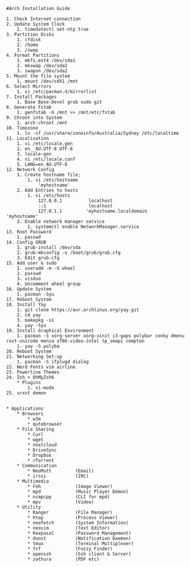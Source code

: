 
    #Arch Installation Guide

    1. Check Internet connection
    2. Update System Clock
        1. timedatectl set-ntp true
    3. Partition Disks
        1. cfdisk
        2. /home
        3. /swap
    4. Format Partitions
        1. mkfs.ext4 /dev/sda1
        2. mkswap /dev/sda2
        3. swapon /dev/sda2
    5. Mount the file system
        1. mount /dev/sdX1 /mnt
    6. Select Mirrors
        1. vi /etc/pacman.d/mirrorlist
    7. Install Packages
        1. Base Base-Devel grub sudo git
    8. Generate Fstab
        1. genfstab -U /mnt >> /mnt/etc/fstab
    9. Chroot into System
        1. arch-chroot /mnt
    10. Timezone
        1. ln -sf /usr/share/zoneinfo/Australia/Sydney /etc/localtime
    11. Localisation
        1. vi /etc/locale.gen
        2. en__AU.UTF-8 UTF-8
        3. locale-gen
        4. vi /etc/locale.conf
        5. LANG=en_AU.UTF-8
    12. Network Config
        1. Create hostname file;
            1. vi /etc/hostname
                'myhostname'
        2. Add Entries to hosts
            1. vi /etc/hosts
                127.0.0.1          localhost
                ::1                localhost
                127.0.1.1         'myhostname.localdomain          'myhostname'
        3. Enable network manager service
            1. systemctl enable NetworkManager.service
    13. Root Password
        1. passwd
    14. Config GRUB
        1. grub-install /dev/sda
        2. grub-mkconfig -o /boot/grub/grub.cfg
        3. Edit grub.cfg
    15. Add user & sudo
        1. useradd -m -G wheel 
        2. passwd 
        3. visduo
        4. Uncomment wheel group
    16. Update System
        1. pacman -Syu
    17. Reboot System
    18. Install Yay
        1. git clone https://aur.archlinux.org/yay.git
        2. cd yay
        3. makepkg -si
        4. yay -Syu
    19. Install Graphical Environment
        1. pacman -S xorg-server xorg-xinit i3-gaps polybar conky dmenu rxvt-unicode mensa xf86-video-intel tp_smapi compton
        1. yay -S polyba
    20. Reboot System
    21. Networking Set-up
        1. pacman -S ifplugd dialog 
    22. Nerd Fonts vim airline
    23. Powerline Themes
    24. Zsh + OhMyZsh6
        * Plugins
            1. vi-mode
    25. urxvt demon
    

    * Applications
        * Browsers
            * w3m
            * qutebrowser
        * File Sharing
            * Curl
            * wget
            * nextcloud       
            * DriveSync
            * Dropbox
            * rTorrent
        * Communication
            * NeoMutt         (Email)
            * irssi           (IRC)
        * Multimedia
            * Feh             (Image Viewer)
            * mpd             (Music Player Demon)
            * ncmpcpp         (CLI for mpd)
            * mpv             (Video)
        * Utility
            * Ranger          (File Manager)
            * htop            (Process Viewer)
            * neofetch        (System Information)
            * neovim          (Text Editor)
            * KeepassC        (Password Management)
            * dunst           (Notification Daemon)
            * tmux            (Terminal Multiplexer)
            * fzf             (Fuzzy Finder)
            * openssh         (Ssh client & Server)
            * zathura         (PDF etc)

